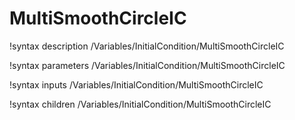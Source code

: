 <!-- MOOSE Documentation Stub: Remove this when content is added. -->

# MultiSmoothCircleIC

!syntax description /Variables/InitialCondition/MultiSmoothCircleIC

!syntax parameters /Variables/InitialCondition/MultiSmoothCircleIC

!syntax inputs /Variables/InitialCondition/MultiSmoothCircleIC

!syntax children /Variables/InitialCondition/MultiSmoothCircleIC
